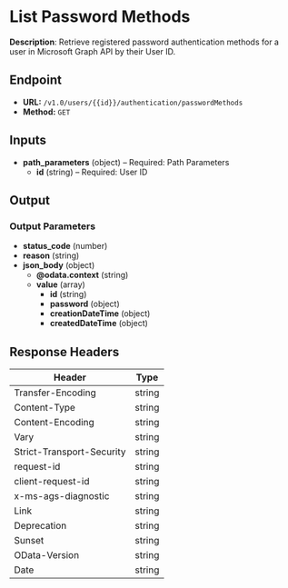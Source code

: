# List Password Methods

**Description**: Retrieve registered password authentication methods for a user in Microsoft Graph API by their User ID.

## Endpoint

- **URL:** `/v1.0/users/{{id}}/authentication/passwordMethods`
- **Method:** `GET`
## Inputs

- **path_parameters** (object) – Required: Path Parameters
  - **id** (string) – Required: User ID
## Output

### Output Parameters

- **status_code** (number)
- **reason** (string)
- **json_body** (object)
  - **@odata.context** (string)
  - **value** (array)
    - **id** (string)
    - **password** (object)
    - **creationDateTime** (object)
    - **createdDateTime** (object)
## Response Headers

| Header | Type |
|--------|------|
| Transfer-Encoding | string |
| Content-Type | string |
| Content-Encoding | string |
| Vary | string |
| Strict-Transport-Security | string |
| request-id | string |
| client-request-id | string |
| x-ms-ags-diagnostic | string |
| Link | string |
| Deprecation | string |
| Sunset | string |
| OData-Version | string |
| Date | string |